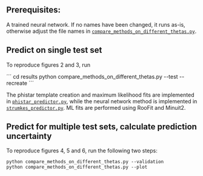 
## Prerequisites:
A trained neural network. If no names have been changed, it runs as-is,
otherwise adjust the file names in [`compare_methods_on_different_thetas.py`](compare_methods_on_different_thetas.py).

## Predict on single test set
To reproduce figures 2 and 3, run

´´´
cd results
python compare_methods_on_different_thetas.py --test --recreate
´´´

The phistar template creation and maximum likelihood fits are implemented
in [`phistar_predictor.py`](phistar_predictor.py), while the neural network
method is implemented in [`strumkes_predictor.py`](strumkes_predictor.py).
ML fits are performed using RooFit and Minuit2.


## Predict for multiple test sets, calculate prediction uncertainty
To reproduce figures 4, 5 and 6, run the following two steps:
```
python compare_methods_on_different_thetas.py --validation
python compare_methods_on_different_thetas.py --plot 
```


